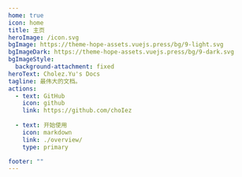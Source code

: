 ```yaml
---
home: true
icon: home
title: 主页
heroImage: /icon.svg
bgImage: https://theme-hope-assets.vuejs.press/bg/9-light.svg
bgImageDark: https://theme-hope-assets.vuejs.press/bg/9-dark.svg
bgImageStyle:
  background-attachment: fixed
heroText: Cholez.Yu's Docs
tagline: 最伟大的文档。
actions:
  - text: GitHub
    icon: github
    link: https://github.com/choIez
  
  - text: 开始使用
    icon: markdown
    link: ./overview/
    type: primary

footer: ""
---
```

